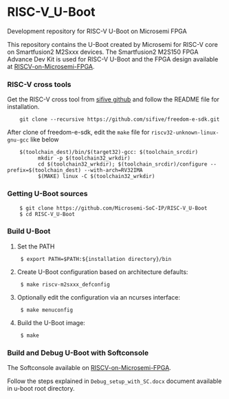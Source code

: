 # RISC-V_U-Boot
Development repository for RISC-V U-Boot on Microsemi FPGA

This repository contains the U-Boot created by Microsemi for RISC-V core on Smartfusion2 M2Sxxx devices. The Smartfusion2 M2S150 FPGA Advance Dev Kit is used for RISC-V U-Boot and the FPGA design available at [RISCV-on-Microsemi-FPGA](https://github.com/RISCV-on-Microsemi-FPGA/M2S150-Advanced-Dev-Kit). 

### RISC-V cross tools

Get the RISC-V cross tool from [sifive github](https://github.com/sifive/freedom-e-sdk.git) and follow the README file for installation.

        git clone --recursive https://github.com/sifive/freedom-e-sdk.git

After clone of freedom-e-sdk, edit the `make` file for `riscv32-unknown-linux-gnu-gcc` like below

        $(toolchain_dest)/bin/$(target32)-gcc: $(toolchain_srcdir)
		      mkdir -p $(toolchain32_wrkdir)
		      cd $(toolchain32_wrkdir); $(toolchain_srcdir)/configure --prefix=$(toolchain_dest) --with-arch=RV32IMA
		      $(MAKE) linux -C $(toolchain32_wrkdir)

### Getting U-Boot sources

        $ git clone https://github.com/Microsemi-SoC-IP/RISC-V_U-Boot
        $ cd RISC-V_U-Boot
    
### Build U-Boot

1. Set the PATH

        $ export PATH=$PATH:${installation directory}/bin
        
1. Create U-Boot configuration based on architecture defaults:

        $ make riscv-m2sxxx_defconfig

1. Optionally edit the configuration via an ncurses interface:

        $ make menuconfig

1. Build the U-Boot image:

        $ make

### Build and Debug U-Boot with Softconsole

The Softconsole available on [RISCV-on-Microsemi-FPGA](https://github.com/RISCV-on-Microsemi-FPGA/SoftConsole).

Follow the steps explained in `Debug_setup_with_SC.docx` document available in u-boot root directory.